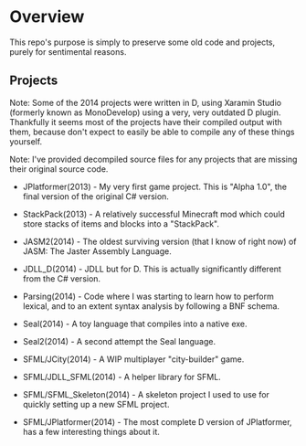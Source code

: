# Overview

This repo's purpose is simply to preserve some old code and projects, purely for sentimental reasons.

## Projects

Note: Some of the 2014 projects were written in D, using Xaramin Studio (formerly known as MonoDevelop) using a very, very outdated D plugin.
Thankfully it seems most of the projects have their compiled output with them, because don't expect to easily be able to compile any of these things yourself.

Note: I've provided decompiled source files for any projects that are missing their original source code.

* JPlatformer(2013) - My very first game project. This is "Alpha 1.0", the final version of the original C# version.

* StackPack(2013) - A relatively successful Minecraft mod which could store stacks of items and blocks into a "StackPack".

* JASM2(2014) - The oldest surviving version (that I know of right now) of JASM: The Jaster Assembly Language.

* JDLL_D(2014) - JDLL but for D. This is actually significantly different from the C# version.

* Parsing(2014) - Code where I was starting to learn how to perform lexical, and to an extent syntax analysis by following a BNF schema.

* Seal(2014) - A toy language that compiles into a native exe.

* Seal2(2014) - A second attempt the Seal language.

* SFML/JCity(2014) - A WIP multiplayer "city-builder" game.

* SFML/JDLL_SFML(2014) - A helper library for SFML.

* SFML/SFML_Skeleton(2014) - A skeleton project I used to use for quickly setting up a new SFML project.

* SFML/JPlatformer(2014) - The most complete D version of JPlatformer, has a few interesting things about it.
